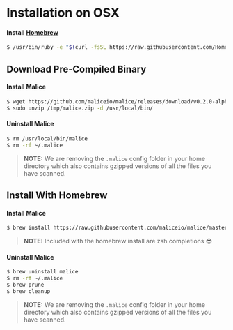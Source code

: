 # Installation on OSX

#### Install [Homebrew](http://brew.sh)

```bash
$ /usr/bin/ruby -e "$(curl -fsSL https://raw.githubusercontent.com/Homebrew/install/master/install)"
```

## Download Pre-Compiled Binary

#### Install Malice

```bash
$ wget https://github.com/maliceio/malice/releases/download/v0.2.0-alpha/malice_0.2.0-alpha_linux_amd64.zip -O /tmp/malice.zip
$ sudo unzip /tmp/malice.zip -d /usr/local/bin/
```

#### Uninstall Malice  

```bash
$ rm /usr/local/bin/malice
$ rm -rf ~/.malice
```

> **NOTE:** We are removing the `.malice` config folder in your home directory which also contains gzipped versions of all the files you have scanned.

## Install With Homebrew

#### Install Malice

```bash
$ brew install https://raw.githubusercontent.com/maliceio/malice/master/contrib/homebrew/Formula/malice.rb
```

> **NOTE:** Included with the homebrew install are zsh completions :sunglasses:

#### Uninstall Malice  

```bash
$ brew uninstall malice
$ rm -rf ~/.malice
$ brew prune
$ brew cleanup
```

> **NOTE:** We are removing the `.malice` config folder in your home directory which also contains gzipped versions of all the files you have scanned.
